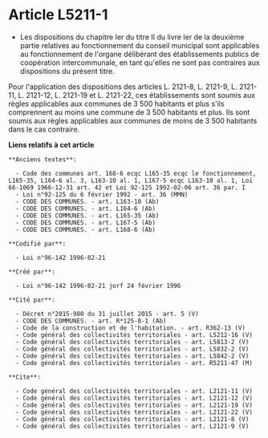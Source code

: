 # Article L5211-1

- Les dispositions du chapitre Ier du titre II du livre Ier de la deuxième partie relatives au fonctionnement du conseil
municipal sont applicables au fonctionnement de l'organe délibérant des établissements publics de coopération intercommunale,
en tant qu'elles ne sont pas contraires aux dispositions du présent titre.

Pour l'application des dispositions des articles L. 2121-8, L. 2121-9, L. 2121-11, L. 2121-12, L. 2121-19 et L. 2121-22, ces
établissements sont soumis aux règles applicables aux communes de 3 500 habitants et plus s'ils comprennent au moins une
commune de 3 500 habitants et plus. Ils sont soumis aux règles applicables aux communes de moins de 3 500 habitants dans le
cas contraire.

**Liens relatifs à cet article**

	**Anciens textes**:

	  - Code des communes art. 168-6 ecqc L165-35 ecqc le fonctionnement, L165-35, L164-6 al. 3, L163-10 al. 1, L167-5 ecqc L163-10 al. 1, Loi 66-1069 1966-12-31 art. 42 et Loi 92-125 1992-02-06 art. 36 par. I
	  - Loi n°92-125 du 6 février 1992 - art. 36 (MMN)
	  - CODE DES COMMUNES. - art. L163-10 (Ab)
	  - CODE DES COMMUNES. - art. L164-6 (Ab)
	  - CODE DES COMMUNES. - art. L165-35 (Ab)
	  - CODE DES COMMUNES. - art. L167-5 (Ab)
	  - CODE DES COMMUNES. - art. L168-6 (Ab)

	**Codifié par**:

	  - Loi n°96-142 1996-02-21

	**Créé par**:

	  - Loi n°96-142 1996-02-21 jorf 24 février 1996

	**Cité par**:

	  - Décret n°2015-980 du 31 juillet 2015 - art. 5 (V)
	  - CODE DES COMMUNES. - art. R*125-8-1 (Ab)
	  - Code de la construction et de l'habitation. - art. R362-13 (V)
	  - Code général des collectivités territoriales - art. L5212-16 (V)
	  - Code général des collectivités territoriales - art. L5813-2 (V)
	  - Code général des collectivités territoriales - art. L5832-2 (V)
	  - Code général des collectivités territoriales - art. L5842-2 (V)
	  - Code général des collectivités territoriales - art. R5211-47 (M)

	**Cite**:

	  - Code général des collectivités territoriales - art. L2121-11 (V)
	  - Code général des collectivités territoriales - art. L2121-12 (V)
	  - Code général des collectivités territoriales - art. L2121-19 (V)
	  - Code général des collectivités territoriales - art. L2121-22 (V)
	  - Code général des collectivités territoriales - art. L2121-8 (V)
	  - Code général des collectivités territoriales - art. L2121-9 (V)
